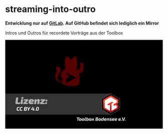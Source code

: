 # streaming-into-outro

**Entwicklung nur auf [GitLab](https://gitlab.com/ToolboxBodensee/streaming/streaming-into-outro). Auf GitHub befindet sich lediglich ein Mirror**

Intros und Outros für recordete Vorträge aus der Toolbox

![Outro](Outro.svg "Outro")
